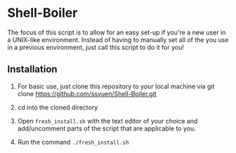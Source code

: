 # Shell-Boiler

The focus of this script is to allow for an easy set-up if you're a new user in a UNIX-like environment. Instead of having to manually set all of the you use in a previous environment, just call this script to do it for you!

## Installation

1. For basic use, just clone this repository to your local machine via git clone https://github.com/ssyuen/Shell-Boiler.git

2. cd into the cloned directory

3. Open `fresh_install.sh` with the text editor of your choice and add/uncomment parts of the script that are applicable to you.

3. Run the command `./fresh_install.sh`


